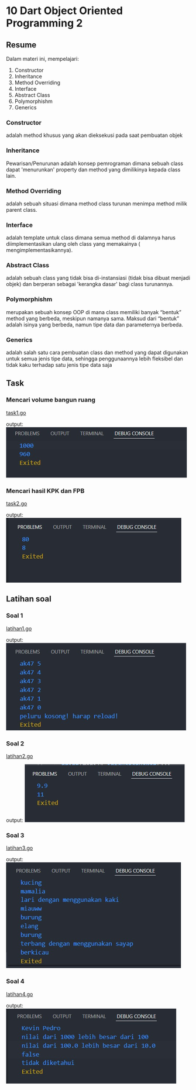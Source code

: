 # 10 Dart Object Oriented Programming 2

## Resume

Dalam materi ini, mempelajari:

1. Constructor
2. Inheritance
3. Method Overriding
4. Interface
5. Abstract Class
6. Polymorphishm
7. Generics

### Constructor

adalah method khusus yang akan dieksekusi pada saat pembuatan objek

### Inheritance

Pewarisan/Penurunan adalah konsep pemrograman dimana sebuah class dapat 'menurunkan' property dan method yang dimilikinya kepada class lain.

### Method Overriding

adalah sebuah situasi dimana method class turunan menimpa method milik parent class.

### Interface

adalah template untuk class dimana semua method di dalamnya harus diimplementasikan ulang oleh class yang memakainya ( mengimplementasikannya).

### Abstract Class

adalah sebuah class yang tidak bisa di-instansiasi (tidak bisa dibuat menjadi objek) dan berperan sebagai 'kerangka dasar' bagi class turunannya.

### Polymorphishm

merupakan sebuah konsep OOP di mana class memiliki banyak “bentuk” method yang berbeda, meskipun namanya sama. Maksud dari “bentuk” adalah isinya yang berbeda, namun tipe data dan parameternya berbeda.

### Generics

adalah salah satu cara pembuatan class dan method yang dapat digunakan untuk semua jenis tipe data, sehingga penggunaannya lebih fleksibel dan tidak kaku terhadap satu jenis tipe data saja

## Task

### Mencari volume bangun ruang

[task1.go](./Praktikum/task_1.dart)

output:
![task1](./Screenshots/task_1.jpeg)

### Mencari hasil KPK dan FPB

[task2.go](./Praktikum/task_2.dart)

output:
![task2](./Screenshots/task_2.jpeg)

## Latihan soal

### Soal 1

[latihan1.go](./Latihan_soal/latihan_1.dart)

output:
![latihan1](./Screenshots/latihan_1.jpeg)

### Soal 2

[latihan2.go](./Latihan_soal/latihan_2.dart)

output:
![latihan2](./Screenshots/latihan_2.jpeg)

### Soal 3

[latihan3.go](./Latihan_soal/latihan_3.dart)

output:
![latihan3](./Screenshots/latihan_3.jpeg)

### Soal 4

[latihan4.go](./Latihan_soal/latihan_4.dart)

output:
![latihan4](./Screenshots/latihan_4.jpeg)
